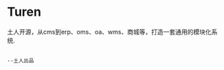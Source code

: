 # Turen
土人开源，从cms到erp、oms、oa、wms、商城等，打造一套通用的模块化系统.

                                                                          --土人出品
